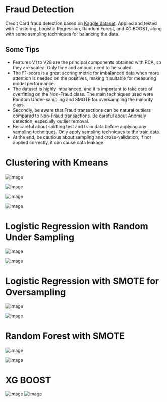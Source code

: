 # Fraud Detection
Credit Card fraud detection based on [Kaggle dataset](https://www.kaggle.com/datasets/mlg-ulb/creditcardfraud). Applied and tested with Clustering, Logistic Regression, Random Forest, and XG BOOST, along with some sampling techniques for balancing the data.

## Some Tips
* Features V1 to V28 are the principal components obtained with PCA, so they are scaled. Only time and amount need to be scaled.
* The F1-score is a great scoring metric for imbalanced data when more attention is needed on the positives, making it suitable for measuring model performance.
* The dataset is highly imbalanced, and it is important to take care of overfitting on the Non-Fraud class. The main techniques used were Random Under-sampling and SMOTE for oversampling the minority class.
* Secondly, be aware that Fraud transactions can be natural outliers compared to Non-Fraud transactions. Be careful about Anomaly detection, especially outlier removal.
* Be careful about splitting test and train data before applying any sampling techniques. Only apply sampling techniques to the train data.
* At the end, be cautious about sampling and cross-validation; if not applied correctly, it can cause data leakage.

# Clustering with Kmeans

![image](https://github.com/ceenaa/fraud_detection/assets/88087819/253881ed-e2cb-4f1c-aaa2-ac6fd172bae8)

![image](https://github.com/ceenaa/fraud_detection/assets/88087819/ef9c6631-c7ca-4880-9c16-2249e3e35368)

![image](https://github.com/ceenaa/fraud_detection/assets/88087819/8c99b5a2-510a-48e3-bbce-73024425a351)

![image](https://github.com/ceenaa/fraud_detection/assets/88087819/adb15220-3a6e-4135-b9a3-f1e764940ad2)

# Logistic Regression with Random Under Sampling

![image](https://github.com/ceenaa/fraud_detection/assets/88087819/c930ca5e-8060-4de3-8819-229df4da1aa2)

![image](https://github.com/ceenaa/fraud_detection/assets/88087819/4ff17071-e694-4448-8475-1329b63452ac)

# Logistic Regression with SMOTE for Oversampling

![image](https://github.com/ceenaa/fraud_detection/assets/88087819/9cb3e33a-4db1-4536-a270-6ca192f78907)

![image](https://github.com/ceenaa/fraud_detection/assets/88087819/f85b58ca-ec08-4a08-b3d1-8fed15f1d2ef)

# Random Forest with SMOTE

![image](https://github.com/ceenaa/fraud_detection/assets/88087819/896428fa-3757-499d-922e-e5a3d24de5d3)

![image](https://github.com/ceenaa/fraud_detection/assets/88087819/7f669a45-4a94-42c4-be73-a99c19e2f16a)

# XG BOOST
![image](https://github.com/ceenaa/fraud_detection/assets/88087819/21811af9-b48b-4cf8-8df0-df829f4f5107)
![image](https://github.com/ceenaa/fraud_detection/assets/88087819/16d23dcd-fc54-449d-b244-a3cabe270a3f)

